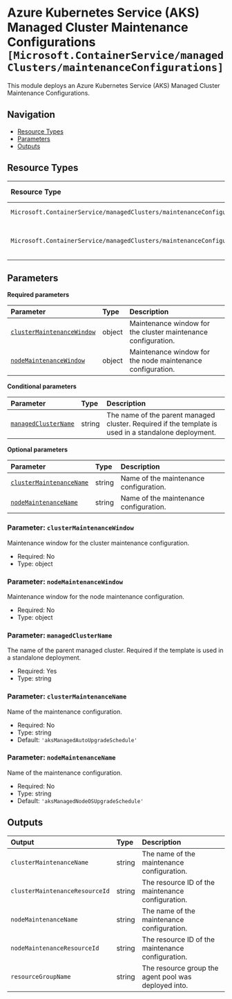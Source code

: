 # Azure Kubernetes Service (AKS) Managed Cluster Maintenance Configurations `[Microsoft.ContainerService/managedClusters/maintenanceConfigurations]`

This module deploys an Azure Kubernetes Service (AKS) Managed Cluster Maintenance Configurations.

## Navigation

- [Resource Types](#Resource-Types)
- [Parameters](#Parameters)
- [Outputs](#Outputs)

## Resource Types

| Resource Type | API Version |
| :-- | :-- |
| `Microsoft.ContainerService/managedClusters/maintenanceConfigurations` | [2023-10-01](https://learn.microsoft.com/en-us/azure/templates/Microsoft.ContainerService/2023-10-01/managedClusters/maintenanceConfigurations) |
| `Microsoft.ContainerService/managedClusters/maintenanceConfigurations` | [2024-03-02-preview](https://learn.microsoft.com/en-us/azure/templates/Microsoft.ContainerService/2024-03-02-preview/managedClusters/maintenanceConfigurations) |

## Parameters

**Required parameters**

| Parameter | Type | Description |
| :-- | :-- | :-- |
| [`clusterMaintenanceWindow`](#parameter-clustermaintenancewindow) | object | Maintenance window for the cluster maintenance configuration. |
| [`nodeMaintenanceWindow`](#parameter-nodemaintenancewindow) | object | Maintenance window for the node maintenance configuration. |

**Conditional parameters**

| Parameter | Type | Description |
| :-- | :-- | :-- |
| [`managedClusterName`](#parameter-managedclustername) | string | The name of the parent managed cluster. Required if the template is used in a standalone deployment. |

**Optional parameters**

| Parameter | Type | Description |
| :-- | :-- | :-- |
| [`clusterMaintenanceName`](#parameter-clustermaintenancename) | string | Name of the maintenance configuration. |
| [`nodeMaintenanceName`](#parameter-nodemaintenancename) | string | Name of the maintenance configuration. |

### Parameter: `clusterMaintenanceWindow`

Maintenance window for the cluster maintenance configuration.

- Required: No
- Type: object

### Parameter: `nodeMaintenanceWindow`

Maintenance window for the node maintenance configuration.

- Required: No
- Type: object

### Parameter: `managedClusterName`

The name of the parent managed cluster. Required if the template is used in a standalone deployment.

- Required: Yes
- Type: string

### Parameter: `clusterMaintenanceName`

Name of the maintenance configuration.

- Required: No
- Type: string
- Default: `'aksManagedAutoUpgradeSchedule'`

### Parameter: `nodeMaintenanceName`

Name of the maintenance configuration.

- Required: No
- Type: string
- Default: `'aksManagedNodeOSUpgradeSchedule'`

## Outputs

| Output | Type | Description |
| :-- | :-- | :-- |
| `clusterMaintenanceName` | string | The name of the maintenance configuration. |
| `clusterMaintenanceResourceId` | string | The resource ID of the maintenance configuration. |
| `nodeMaintenanceName` | string | The name of the maintenance configuration. |
| `nodeMaintenanceResourceId` | string | The resource ID of the maintenance configuration. |
| `resourceGroupName` | string | The resource group the agent pool was deployed into. |

